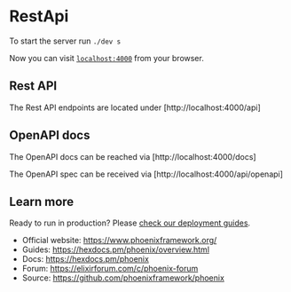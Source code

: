 # RestApi

To start the server run `./dev s`

Now you can visit [`localhost:4000`](http://localhost:4000) from your browser.

## Rest API

The Rest API endpoints are located under [http://localhost:4000/api]

## OpenAPI docs

The OpenAPI docs can be reached via [http://localhost:4000/docs]

The OpenAPI spec can be received via [http://localhost:4000/api/openapi]

## Learn more

Ready to run in production? Please [check our deployment guides](https://hexdocs.pm/phoenix/deployment.html).

  * Official website: https://www.phoenixframework.org/
  * Guides: https://hexdocs.pm/phoenix/overview.html
  * Docs: https://hexdocs.pm/phoenix
  * Forum: https://elixirforum.com/c/phoenix-forum
  * Source: https://github.com/phoenixframework/phoenix
